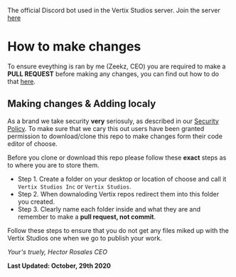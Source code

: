 
The official Discord bot used in the Vertix Studios server. Join the server [here](https://discord.gg/TwmdQyK)

# How to make changes

To ensure eveything is ran by me (Zeekz, CEO) you are required to make a **PULL REQUEST** before making any changes, you can find out how to do that [here](https://opensource.com/article/19/7/create-pull-request-github). 

## Making changes & Adding localy

As a brand we take security **very** seriosuly, as described in our [Security Policy](https://docs.vertixstudios.com/). To make sure that we cary this out users have been granted permission to download/clone this repo to make changes form their code editor of choose. 

Before you clone or download this repo please follow these **exact** steps as to where you are to store them.

- Step 1. Create a folder on your desktop or location of choose and call it `Vertix Studios Inc` or `Vertix Studios`.
- Step 2. When downaloding Vertix repos redirect them into this folder you created.
- Step 3. Clearly name each folder inside and what they are and remember to make a **pull request, not commit**.

Follow these steps to ensure that you do not get any files miked up with the Vertix Studios one when we go to publish your work.

*Your's truely, Hector Rosales CEO*

**Last Updated: October, 29th 2020**
